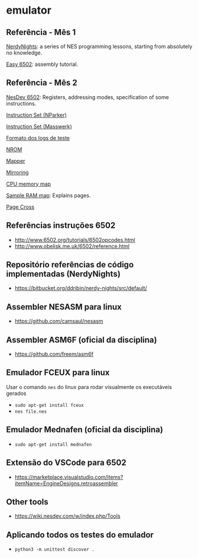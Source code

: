 # emulator

## Referência - Mês 1

[NerdyNights](http://nintendoage.com/forum/messageview.cfm?catid=22&threadid=7155): a series of NES programming lessons, starting from absolutely no knowledge.

[Easy 6502](https://skilldrick.github.io/easy6502/#intro): assembly tutorial.

## Referência - Mês 2

[NesDev 6502](http://nesdev.com/6502.txt): Registers, addressing modes, specification of some instructions.

[Instruction Set (NParker)](http://nparker.llx.com/a2/opcodes.html)

[Instruction Set (Masswerk)](https://www.masswerk.at/6502/6502_instruction_set.html#CMP)

[Formato dos logs de teste](https://github.com/AlissonLinhares/nesemu)

[NROM](https://wiki.nesdev.com/w/index.php/NROM)

[Mapper](https://wiki.nesdev.com/w/index.php/Mapper)

[Mirroring](https://wiki.nesdev.com/w/index.php/Mirroring)

[CPU memory map](https://wiki.nesdev.com/w/index.php/CPU_memory_map)

[Sample RAM map](https://wiki.nesdev.com/w/index.php/Sample_RAM_map): Explains pages.

[Page Cross](https://forums.nesdev.com/viewtopic.php?f=3&t=13936)


## Referências instruções 6502
- http://www.6502.org/tutorials/6502opcodes.html
- http://www.obelisk.me.uk/6502/reference.html

## Repositório referências de código implementadas (NerdyNights)
- https://bitbucket.org/ddribin/nerdy-nights/src/default/

## Assembler NESASM para linux
- https://github.com/camsaul/nesasm

## Assembler ASM6F (oficial da disciplina)
- https://github.com/freem/asm6f

## Emulador FCEUX para linux
Usar o comando `nes` do linux para rodar visualmente os executáveis gerados
- `sudo apt-get install fceux`
- `nes file.nes`

## Emulador Mednafen (oficial da disciplina)
- `sudo apt-get install mednafen`

## Extensão do VSCode para 6502

- https://marketplace.visualstudio.com/items?itemName=EngineDesigns.retroassembler

## Other tools
- https://wiki.nesdev.com/w/index.php/Tools

## Aplicando todos os testes do emulador
- `python3 -m unittest discover .`
